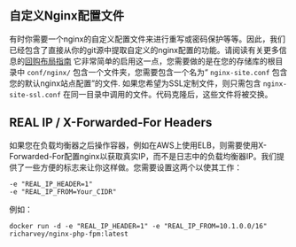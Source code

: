 ## 自定义Nginx配置文件
有时你需要一个nginx的自定义配置文件来进行重写或密码保护等等。因此，我们已经包含了直接从你的git源中提取自定义的nginx配置的功能。请阅读有关更多信息的[回购布局指南](repo_layout.md) 它非常简单的启用这一点，您需要做的是在您的存储库的根目录中 ```conf/nginx/``` 包含一个文件夹，您需要包含一个名为“  ```nginx-site.conf``` 包含您的默认nginx站点配置”的文件. 如果您希望为SSL定制文件，则只需包含 ```nginx-site-ssl.conf``` 在同一目录中调用的文件。代码克隆后，这些文件将被交换。

## REAL IP / X-Forwarded-For Headers
如果您在负载均衡器之后操作容器，例如在AWS上使用ELB，则需要使用X-Forwarded-For配置nginx以获取真实IP，而不是日志中的负载均衡器IP。我们提供了一些方便的标志来让你这样做。您需要设置这两个以使其工作：
```
-e "REAL_IP_HEADER=1"
-e "REAL_IP_FROM=Your_CIDR"
```
例如：
```
docker run -d -e "REAL_IP_HEADER=1" -e "REAL_IP_FROM=10.1.0.0/16" richarvey/nginx-php-fpm:latest
```

